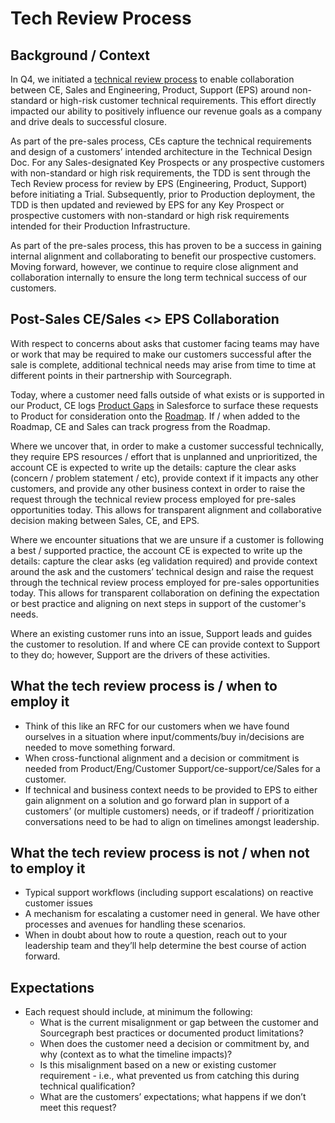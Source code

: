 # Tech Review Process

## Background / Context

In Q4, we initiated a [technical review process](tech-win-process.md#tech-review-process) to enable collaboration between CE, Sales and Engineering, Product, Support (EPS) around non-standard or high-risk customer technical requirements. This effort directly impacted our ability to positively influence our revenue goals as a company and drive deals to successful closure.

As part of the pre-sales process, CEs capture the technical requirements and design of a customers’ intended architecture in the Technical Design Doc. For any Sales-designated Key Prospects or any prospective customers with non-standard or high risk requirements, the TDD is sent through the Tech Review process for review by EPS (Engineering, Product, Support) before initiating a Trial. Subsequently, prior to Production deployment, the TDD is then updated and reviewed by EPS for any Key Prospect or prospective customers with non-standard or high risk requirements intended for their Production Infrastructure.

As part of the pre-sales process, this has proven to be a success in gaining internal alignment and collaborating to benefit our prospective customers. Moving forward, however, we continue to require close alignment and collaboration internally to ensure the long term technical success of our customers.

## Post-Sales CE/Sales <> EPS Collaboration

With respect to concerns about asks that customer facing teams may have or work that may be required to make our customers successful after the sale is complete, additional technical needs may arise from time to time at different points in their partnership with Sourcegraph.

Today, where a customer need falls outside of what exists or is supported in our Product, CE logs [Product Gaps](tech-win-process.md#surfacing-product-feedback) in Salesforce to surface these requests to Product for consideration onto the [Roadmap](https://github.com/orgs/sourcegraph/projects/214/views/21). If / when added to the Roadmap, CE and Sales can track progress from the Roadmap.

Where we uncover that, in order to make a customer successful technically, they require EPS resources / effort that is unplanned and unprioritized, the account CE is expected to write up the details: capture the clear asks (concern / problem statement / etc), provide context if it impacts any other customers, and provide any other business context in order to raise the request through the technical review process employed for pre-sales opportunities today. This allows for transparent alignment and collaborative decision making between Sales, CE, and EPS.

Where we encounter situations that we are unsure if a customer is following a best / supported practice, the account CE is expected to write up the details: capture the clear asks (eg validation required) and provide context around the ask and the customers’ technical design and raise the request through the technical review process employed for pre-sales opportunities today. This allows for transparent collaboration on defining the expectation or best practice and aligning on next steps in support of the customer's needs.

Where an existing customer runs into an issue, Support leads and guides the customer to resolution. If and where CE can provide context to Support to they do; however, Support are the drivers of these activities.

## What the tech review process is / when to employ it

- Think of this like an RFC for our customers when we have found ourselves in a situation where input/comments/buy in/decisions are needed to move something forward.
- When cross-functional alignment and a decision or commitment is needed from Product/Eng/Customer Support/ce-support/ce/Sales for a customer.
- If technical and business context needs to be provided to EPS to either gain alignment on a solution and go forward plan in support of a customers’ (or multiple customers) needs, or if tradeoff / prioritization conversations need to be had to align on timelines amongst leadership.

## What the tech review process is not / when not to employ it

- Typical support workflows (including support escalations) on reactive customer issues
- A mechanism for escalating a customer need in general. We have other processes and avenues for handling these scenarios.
- When in doubt about how to route a question, reach out to your leadership team and they’ll help determine the best course of action forward.

## Expectations

- Each request should include, at minimum the following:
  - What is the current misalignment or gap between the customer and Sourcegraph best practices or documented product limitations?
  - When does the customer need a decision or commitment by, and why (context as to what the timeline impacts)?
  - Is this misalignment based on a new or existing customer requirement - i.e., what prevented us from catching this during technical qualification?
  - What are the customers’ expectations; what happens if we don’t meet this request?
